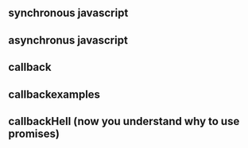 
## synchronous javascript
## asynchronus javascript
## callback
## callbackexamples
## callbackHell  (now you understand why to use promises)
